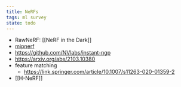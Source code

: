 ```yaml
---
title: NeRFs
tags: ml survey
state: todo
---
```


- RawNeRF: [[NeRF in the Dark]]
- [mipnerf](https://github.com/google/mipnerf)
- https://github.com/NVlabs/instant-ngp
- https://arxiv.org/abs/2103.10380
- feature matching
	- https://link.springer.com/article/10.1007/s11263-020-01359-2
- [[H-NeRF]]


